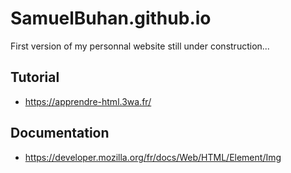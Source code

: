 # SamuelBuhan.github.io

First version of my personnal website still under construction...


## Tutorial 
* https://apprendre-html.3wa.fr/

## Documentation 
* https://developer.mozilla.org/fr/docs/Web/HTML/Element/Img
